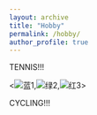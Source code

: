 ```yaml
---
layout: archive
title: "Hobby"
permalink: /hobby/
author_profile: true
---
```


TENNIS!!!

<![蓝1](http://academicpages.github.io/images/tennis1.jpg),![绿2](http://academicpages.github.io/images/tennis2.jpg),![红3](http://academicpages.github.io/images/tennis3.jpg)>

CYCLING!!!
